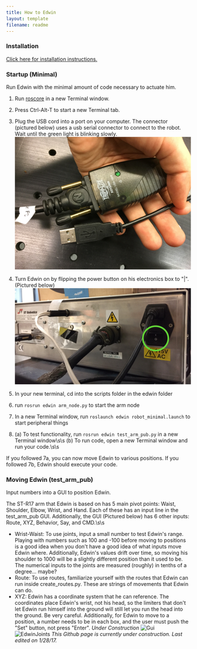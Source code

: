 ```yaml
---
title: How to Edwin
layout: template
filename: readme
---
```


### Installation

[Click here for installation instructions.](install_edwin)

### Startup (Minimal)

Run Edwin with the minimal amount of code necessary to actuate him.

  1. Run [roscore](http://wiki.ros.org/roscore) in a new Terminal window.
  2. Press Ctrl-Alt-T to start a new Terminal tab.
  3. Plug the USB cord into a port on your computer. The connector (pictured below) uses a usb serial connector to connect to the robot. Wait until the green light
  is blinking slowly.
  ![Connector](images/USBConnect.jpeg)

  4. Turn Edwin on by flipping the power button on his electronics box to "|". (Pictured below)
  ![Switch](images/PowerSwitch.jpeg)

  5. In your new terminal, cd into the scripts folder in the edwin folder
  6. run `rosrun edwin arm_node.py` to start the arm node
  7. In a new Terminal window, run `roslaunch edwin robot_minimal.launch` to start peripheral things
  8. (a) To test functionality, run `rosrun edwin test_arm_pub.py` in a new Terminal window\s\s
     (b) To run code, open a new Terminal window and run your code.\s\s

<p>If you followed 7a, you can now move Edwin to various positions. If you followed
7b, Edwin should execute your code.</p>

### Moving Edwin (test_arm_pub)

Input numbers into a GUI to position Edwin.

The ST-R17 arm that Edwin is based on has 5 main pivot points: Waist, Shoulder,
Elbow, Wrist, and Hand. Each of these has an input line in the test_arm_pub GUI.
Additionally, the GUI (Pictured below) has 6 other inputs: Route, XYZ, Behavior, Say, and CMD.\s\s
- Wrist-Waist: To use joints, input a small number to test Edwin's range. Playing with numbers such as 100 and -100 before moving to positions is a good idea when you don't have a good idea of what inputs move Edwin where. Additionally, Edwin's values drift over time, so moving his shoulder to 1000 will be a slightly different position than it used to be. The numerical inputs to the joints are measured (roughly) in tenths of a degree... maybe?
- Route: To use routes, familiarize yourself with the routes that Edwin can run inside create_routes.py. These are strings of movements that Edwin can do.
- XYZ: Edwin has a coordinate system that he can reference. The coordinates place Edwin's wrist, not his head, so the limiters that don't let Edwin run himself into the ground will still let you run the head into the ground. Be very careful. Additionally, for Edwin to move to a position, a number needs to be in each box, and the user must push the "Set" button, not press "Enter".
*Under Construction*
![Gui](images/test_arm_pub_gui.png)
![EdwinJoints](images/edwin_joints.JPG)
*This Github page is currently under construction. Last edited on 1/28/17.*
